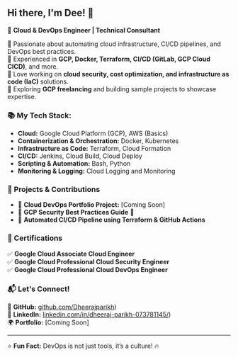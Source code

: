 ## Hi there, I'm Dee! 👋

🚀 **Cloud & DevOps Engineer | Technical Consultant**

🔹 Passionate about automating cloud infrastructure, CI/CD pipelines, and DevOps best practices.  
🔹 Experienced in **GCP, Docker, Terraform, CI/CD (GitLab, GCP Cloud CICD)**, and more.  
🔹 Love working on **cloud security, cost optimization, and infrastructure as code (IaC)** solutions.  
🔹 Exploring **GCP freelancing** and building sample projects to showcase expertise.  

### 📚 My Tech Stack:
- **Cloud:** Google Cloud Platform (GCP), AWS (Basics)
- **Containerization & Orchestration:** Docker, Kubernetes
- **Infrastructure as Code:** Terraform, Cloud Formation
- **CI/CD:**  Jenkins, Cloud Build, Cloud Deploy
- **Scripting & Automation:** Bash, Python
- **Monitoring & Logging:** Cloud Logging and Monitoring

### 🚀 Projects & Contributions
- 🔹 **Cloud DevOps Portfolio Project:** [Coming Soon]
- 🔹 **GCP Security Best Practices Guide** 📖
- 🔹 **Automated CI/CD Pipeline using Terraform & GitHub Actions**

### 📌 Certifications
✅ **Google Cloud Associate Cloud Engineer**  
✅ **Google Cloud Professional Cloud Security Engineer**  
✅ **Google Cloud Professional Cloud DevOps Engineer**  

### 📬 Let's Connect!
🔗 **GitHub:** [github.com/Dheerajparikh](https://github.com/Dheerajparikh))  
💼 **LinkedIn:** [linkedin.com/in/dheeraj-parikh-073781145/](https://www.linkedin.com/in/dheeraj-parikh-073781145/))  
🌍 **Portfolio:** [Coming Soon]  

---
⭐ **Fun Fact:** DevOps is not just tools, it’s a culture! 🔥
